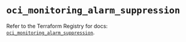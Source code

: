 # `oci_monitoring_alarm_suppression`

Refer to the Terraform Registry for docs: [`oci_monitoring_alarm_suppression`](https://registry.terraform.io/providers/oracle/oci/6.18.0/docs/resources/monitoring_alarm_suppression).

